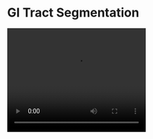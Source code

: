 # GI Tract Segmentation

<video width="320" height="240" controls>
  <source src="./media/readme_video.mov" type="video/mp4">
</video>
